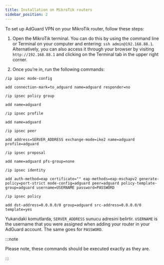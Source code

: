 ```yaml
---
title: Installation on MikroTik routers
sidebar_position: 2
---
```


To set up AdGuard VPN on your MikroTik router, follow these steps:

1. Open the MikroTik terminal. You can do this by using the command line or Terminal on your computer and entering: `ssh admin@192.168.88.1`. Alternatively, you can also access it through your browser by visiting `http://192.168.88.1` and clicking on the Terminal tab in the upper right corner.

2. Once you’re in, run the following commands:

`/ip ipsec mode-config`

`add connection-mark=to_adguard name=adguard responder=no`

`/ip ipsec policy group`

`add name=adguard`

`/ip ipsec profile`

`add name=adguard`

`/ip ipsec peer`

`add address=SERVER_ADDRESS exchange-mode=ike2 name=adguard profile=adguard`

`/ip ipsec proposal`

`add name=adguard pfs-group=none`

`/ip ipsec identity`

`add auth-method=eap certificate="" eap-methods=eap-mschapv2 generate-policy=port-strict mode-config=adguard peer=adguard policy-template-group=adguard username=USERNAME password=PASSWORD`

`/ip ipsec policy`

`add dst-address=0.0.0.0/0 group=adguard src-address=0.0.0.0/0 template=yes`

Yukarıdaki komutlarda, `SERVER_ADDRESS` sunucu adresini belirtir. `USERNAME` is the username that you were assigned when adding your router in your AdGuard account. The same goes for `PASSWORD`.

:::note

Please note, these commands should be executed exactly as they are.

:::
